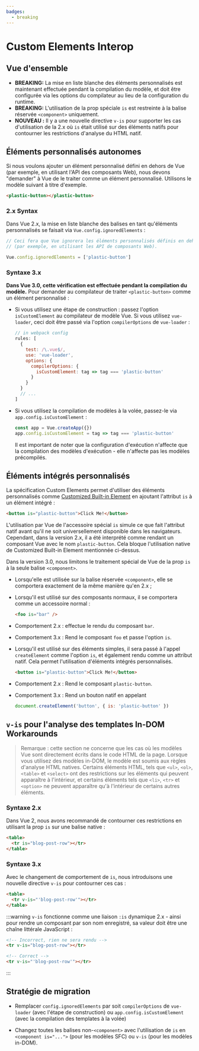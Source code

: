 ```yaml
---
badges:
  - breaking
---
```


# Custom Elements Interop <MigrationBadges :badges="$frontmatter.badges" />

## Vue d'ensemble

- **BREAKING:** La mise en liste blanche des éléments personnalisés est maintenant effectuée pendant la compilation du modèle, et doit être configurée via les options du compilateur au lieu de la configuration du runtime.
- **BREAKING:** L'utilisation de la prop spéciale `is` est restreinte à la balise réservée `<component>` uniquement.
- **NOUVEAU :** Il y a une nouvelle directive `v-is` pour supporter les cas d'utilisation de la 2.x où `is` était utilisé sur des éléments natifs pour contourner les restrictions d'analyse du HTML natif.

## Éléments personnalisés autonomes

Si nous voulons ajouter un élément personnalisé défini en dehors de Vue (par exemple, en utilisant l'API des composants Web), nous devons "demander" à Vue de le traiter comme un élément personnalisé. Utilisons le modèle suivant à titre d'exemple.

```html
<plastic-button></plastic-button>
```

### 2.x Syntax

Dans Vue 2.x, la mise en liste blanche des balises en tant qu'éléments personnalisés se faisait via `Vue.config.ignoredElements` :

```js
// Ceci fera que Vue ignorera les éléments personnalisés définis en dehors de Vue
// (par exemple, en utilisant les API de composants Web).

Vue.config.ignoredElements = ['plastic-button']
```

### Syntaxe 3.x

**Dans Vue 3.0, cette vérification est effectuée pendant la compilation du modèle.** Pour demander au compilateur de traiter `<plastic-button>` comme un élément personnalisé :

- Si vous utilisez une étape de construction : passez l'option `isCustomElement` au compilateur de modèle Vue. Si vous utilisez `vue-loader`, ceci doit être passé via l'option `compilerOptions` de `vue-loader` :

  ```js
  // in webpack config
  rules: [
    {
      test: /\.vue$/,
      use: 'vue-loader',
      options: {
        compilerOptions: {
          isCustomElement: tag => tag === 'plastic-button'
        }
      }
    }
    // ...
  ]
  ```

- Si vous utilisez la compilation de modèles à la volée, passez-le via `app.config.isCustomElement` :

  ```js
  const app = Vue.createApp({})
  app.config.isCustomElement = tag => tag === 'plastic-button'
  ```

  Il est important de noter que la configuration d'exécution n'affecte que la compilation des modèles d'exécution - elle n'affecte pas les modèles précompilés.

## Éléments intégrés personnalisés

La spécification Custom Elements permet d'utiliser des éléments personnalisés comme [Customized Built-in Element](https://html.spec.whatwg.org/multipage/custom-elements.html#custom-elements-customized-builtin-example) en ajoutant l'attribut `is` à un élément intégré :

```html
<button is="plastic-button">Click Me!</button>
```

L'utilisation par Vue de l'accessoire spécial `is` simule ce que fait l'attribut natif avant qu'il ne soit universellement disponible dans les navigateurs. Cependant, dans la version 2.x, il a été interprété comme rendant un composant Vue avec le nom `plastic-button`. Cela bloque l'utilisation native de Customized Built-in Element mentionnée ci-dessus.

Dans la version 3.0, nous limitons le traitement spécial de Vue de la prop `is` à la seule balise `<component>`.

- Lorsqu'elle est utilisée sur la balise réservée `<component>`, elle se comportera exactement de la même manière qu'en 2.x ;
- Lorsqu'il est utilisé sur des composants normaux, il se comportera comme un accessoire normal :

  ```html
  <foo is="bar" />
  ```

- Comportement 2.x : effectue le rendu du composant `bar`.
- Comportement 3.x : Rend le composant `foo` et passe l'option `is`.

- Lorsqu'il est utilisé sur des éléments simples, il sera passé à l'appel `createElement` comme l'option `is`, et également rendu comme un attribut natif. Cela permet l'utilisation d'éléments intégrés personnalisés.

  ```html
  <button is="plastic-button">Click Me!</button>
  ```

- Comportement 2.x : Rend le composant `plastic-button`.
- Comportement 3.x : Rend un bouton natif en appelant

    ```js
    document.createElement('button', { is: 'plastic-button' })
    ```

## `v-is` pour l'analyse des templates In-DOM Workarounds

> Remarque : cette section ne concerne que les cas où les modèles Vue sont directement écrits dans le code HTML de la page.
> Lorsque vous utilisez des modèles in-DOM, le modèle est soumis aux règles d'analyse HTML natives. Certains éléments HTML, tels que `<ul>`, `<ol>`, `<table>` et `<select>` ont des restrictions sur les éléments qui peuvent apparaître à l'intérieur, et certains éléments tels que `<li>`, `<tr>` et `<option>` ne peuvent apparaître qu'à l'intérieur de certains autres éléments.

### Syntaxe 2.x

Dans Vue 2, nous avons recommandé de contourner ces restrictions en utilisant la prop `is` sur une balise native :

```html
<table>
  <tr is="blog-post-row"></tr>
</table>
```

### Syntaxe 3.x

Avec le changement de comportement de `is`, nous introduisons une nouvelle directive `v-is` pour contourner ces cas :

```html
<table>
  <tr v-is="'blog-post-row'"></tr>
</table>
```

:::warning
`v-is` fonctionne comme une liaison `:is` dynamique 2.x - ainsi pour rendre un composant par son nom enregistré, sa valeur doit être une chaîne littérale JavaScript :

```html
<!-- Incorrect, rien ne sera rendu -->
<tr v-is="blog-post-row"></tr>

<!-- Correct -->
<tr v-is="'blog-post-row'"></tr>
```

:::

## Stratégie de migration

- Remplacer `config.ignoredElements` par soit `compilerOptions` de `vue-loader` (avec l'étape de construction) ou `app.config.isCustomElement` (avec la compilation des templates à la volée)

- Changez toutes les balises non-`<component>` avec l'utilisation de `is` en `<component is="...">` (pour les modèles SFC) ou `v-is` (pour les modèles in-DOM).
